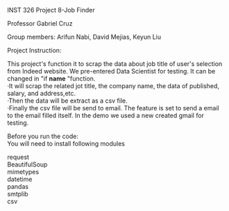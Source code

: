 INST 326 Project 8-Job Finder

Professor Gabriel Cruz

Group members: Arifun Nabi, David Mejias, Keyun Liu

Project Instruction:

This project's function it to scrap the data about job title of user's selection from Indeed website. We pre-entered Data Scientist for testing. It can be changed in "if __name__ "function.  
·It will scrap the related jot title, the company name, the data of published, salary, and address,etc.  
·Then the data will be extract as a csv file.  
·Finally the csv file will be send to email. The feature is set to send a email to the email filled itself. In the demo we used a new created gmail for testing.

Before you run the code:  
You will need to install following modules   

request  
BeautifulSoup  
mimetypes  
datetime  
pandas  
smtplib  
csv  
